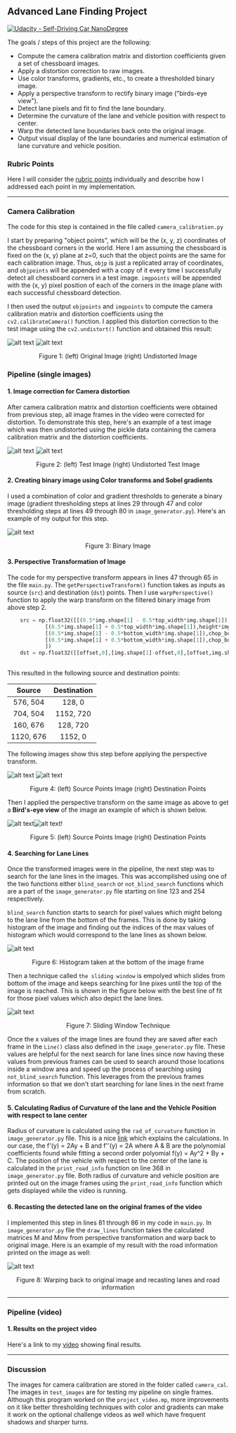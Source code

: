 ## Advanced Lane Finding Project
[![Udacity - Self-Driving Car NanoDegree](https://s3.amazonaws.com/udacity-sdc/github/shield-carnd.svg)](http://www.udacity.com/drive)


The goals / steps of this project are the following:

* Compute the camera calibration matrix and distortion coefficients given a set of chessboard images.
* Apply a distortion correction to raw images.
* Use color transforms, gradients, etc., to create a thresholded binary image.
* Apply a perspective transform to rectify binary image ("birds-eye view").
* Detect lane pixels and fit to find the lane boundary.
* Determine the curvature of the lane and vehicle position with respect to center.
* Warp the detected lane boundaries back onto the original image.
* Output visual display of the lane boundaries and numerical estimation of lane curvature and vehicle position.

[//]: # (Image References)

[image1]: ./output_images/calibration1.jpg "To be calibrated"
[image2]: ./output_images/undistorted.jpg "Undistorted Image"
[image3]: ./output_images/test4.jpg "Test Image"
[image4]: ./output_images/undist_test4.jpg "Undistorted Image"
[image5]: ./output_images/binary_image.jpg "Binary Image"
[image6]: ./output_images/src.jpg "Source Image"
[image7]: ./output_images/dst.jpg "Destination Image"
[image8]: ./output_images/warped_image.jpg "Warped Image"
[image9]: ./output_images/warped_bin_image.jpg "Warped Binary Image"
[image10]: ./output_images/hist.jpg "Histogram"
[image11]: ./output_images/sliding_window.jpg "Sliding Window"
[image12]: ./output_images/recast.png "Recast Image"


### Rubric Points

Here I will consider the [rubric points](https://review.udacity.com/#!/rubrics/571/view) individually and describe how I addressed each point in my implementation.  

---


### Camera Calibration

The code for this step is contained in the file called `camera_calibration.py`  

I start by preparing "object points", which will be the (x, y, z) coordinates of the chessboard corners in the world. Here I am assuming the chessboard is fixed on the (x, y) plane at z=0, such that the object points are the same for each calibration image.  Thus, `objp` is just a replicated array of coordinates, and `objpoints` will be appended with a copy of it every time I successfully detect all chessboard corners in a test image.  `imgpoints` will be appended with the (x, y) pixel position of each of the corners in the image plane with each successful chessboard detection.  

I then used the output `objpoints` and `imgpoints` to compute the camera calibration matrix and distortion coefficients using the `cv2.calibrateCamera()` function.  I applied this distortion correction to the test image using the `cv2.undistort()` function and obtained this result: 

![alt text][image1] ![alt text][image2]
<p style="text-align: center;"> Figure 1: (left) Original Image (right) Undistorted Image </p>


### Pipeline (single images)

#### 1. Image correction for Camera distortion

After camera calibration matrix and distortion coefficients were obtained from previous step, all image frames in the video were corrected for distortion. To demonstrate this step, here's an example of a test image which was then undistorted using the pickle data containing the camera calibration matrix and the distortion coefficients.

![alt text][image3] ![alt text][image4]
<p style="text-align: center;"> Figure 2: (left) Test Image (right) Undistorted Test Image </p>

#### 2. Creating binary image using Color transforms and Sobel gradients

I used a combination of color and gradient thresholds to generate a binary image (gradient thresholding steps at lines 29 through 47 and color thresholding steps at lines 49 through 80 in `image_generator.py`).  Here's an example of my output for this step.  

![alt text][image5]
<p style="text-align: center;"> Figure 3: Binary Image </p>

#### 3. Perspective Transformation of Image

The code for my perspective transform appears in lines 47 through 65 in the file `main.py`. The `getPerspectiveTransform()` function takes as inputs as source (`src`) and destination (`dst`) points. Then I use `warpPerspective()` function to apply the warp transform on the filtered binary image from above step 2.

```python
	src = np.float32([[(0.5*img.shape[1] - 0.5*top_width*img.shape[1]),height*img.shape[0]], # Point 1
			[(0.5*img.shape[1] + 0.5*top_width*img.shape[1]),height*img.shape[0]], # Point 2
			[(0.5*img.shape[1] - 0.5*bottom_width*img.shape[1]),chop_bottom*img.shape[0]],# Point 3
			[(0.5*img.shape[1] + 0.5*bottom_width*img.shape[1]),chop_bottom*img.shape[0]],# Point 4
			])
	dst = np.float32([[offset,0],[img.shape[1]-offset,0],[offset,img.shape[0]],[img.shape[1]-offset,img.shape[0]]])
	
```

This resulted in the following source and destination points:

| Source        | Destination   | 
|:-------------:|:-------------:| 
| 576, 504      | 128, 0        | 
| 704, 504      | 1152, 720     |
| 160, 676      | 128, 720      |
| 1120, 676     | 1152, 0       |

The following images show this step before applying the perspective transform.

![alt text][image6] ![alt text][image7]

<p style="text-align: center;"> Figure 4: (left) Source Points Image (right) Destination Points </p>

Then I applied the perspective transform on the same image as above to get a **Bird's-eye view** of the image an example of which is shown below.

![alt text][image8]![alt text][image9]!

<p style="text-align: center;"> Figure 5: (left) Source Points Image (right) Destination Points </p>

#### 4. Searching for Lane Lines

Once the transformed images were in the pipeline, the next step was to search for the lane lines in the images. This was accomplished using one of the two functions either `blind_search` or `not_blind_search` functions which are a part of the `image_generator.py` file starting on line 123 and 254 respectively. 

`blind_search` function starts to search for pixel values which might belong to the lane line from the bottom of the frames. This is done by taking histogram of the image and finding out the indices of the max values of histogram which would correspond to the lane lines as shown below.

![alt text][image10]
<p style="text-align: center;"> Figure 6: Histogram taken at the bottom of the image frame </p>

Then a technique called `the sliding window` is empolyed which slides from bottom of the image and keeps searching for line pixes until the top of the image is reached. This is shown in the figure below with the best line of fit for those pixel values which also depict the lane lines.

![alt text][image11]

<p style="text-align: center;"> Figure 7: Sliding Window Technique </p>

Once the x values of the image lines are found they are saved after each frame in the `Line()` class also defined in the `image_generator.py` file. These values are helpful for the next search for lane lines since now having these values from previous frames can be used to search around those locations inside a window area and speed up the process of searching using `not_blind_search` function. This leverages from the previous frames information so that we don't start searching for lane lines in the next frame from scratch.


#### 5. Calculating Radius of Curvature of the lane and the Vehicle Position with respect to lane center

Radius of curvature is calculated using the `rad_of_curvature` function in `image_generator.py` file. This is a nice [link](http://www.intmath.com/applications-differentiation/8-radius-curvature.php) which explains the calculations. In our case, the f'(y) = 2Ay + B and f''(y) = 2A where A & B are the polynomial coefficients found while fitting a second order polyomial f(y) = Ay^2 + By + C.
The position of the vehicle with respect to the center of the lane is calculated in the `print_road_info` function on line 368 in `image_generator.py` file. Both radius of curvature and vehicle position are printed out on the image frames using the `print_road_info` function which gets displayed while the video is running.

#### 6. Recasting the detected lane on the original frames of the video

I implemented this step in lines 81 through 86 in my code in `main.py`. In `image_generator.py` file the `draw_lines` function takes the calculated matrices M and Minv from perspective transformation and warp back to original image. Here is an example of my result with the road information printed on the image as well:

![alt text][image12]

<p style="text-align: center;"> Figure 8: Warping back to original image and recasting lanes and road information </p>

---

### Pipeline (video)

#### 1. Results on the project video

Here's a link to my [video](https://youtu.be/RDlLg0vW2rM) showing final results.

---

### Discussion

The images for camera calibration are stored in the folder called `camera_cal`.  The images in `test_images` are for testing my pipeline on single frames.  Although this program worked on the `project_video.mp`, more improvements on it like better thresholding techniques with color and gradients can make it work on the optional challenge videos as well which have frequent shadows and sharper turns.